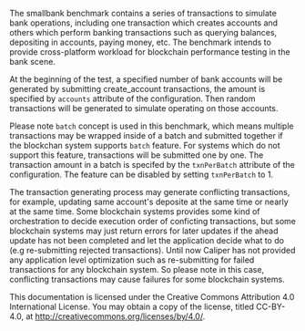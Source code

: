 The smallbank benchmark contains a series of transactions to simulate bank operations, including one transaction which creates accounts and others which perform banking transactions such as querying balances, depositing in accounts, paying money, etc. The benchmark intends to provide cross-platform workload for blockchain performance testing in the bank scene.

At the beginning of the test, a specified number of bank accounts will be generated by submitting create_account transactions, the amount is specified by `accounts` attribute of the configuration. Then random transactions will be generated to simulate operating on those accounts.

Please note `batch` concept is used in this benchmark, which means multiple transactions may be wrapped inside of a batch and submitted together if the blockchan system supports `batch` feature. For systems which do not support this feature, transactions will be submitted one by one. The transaction amount in a batch is specifed by the `txnPerBatch` attribute of the configuration. The feature can be disabled by setting `txnPerBatch` to 1.

The transaction generating process may generate conflicting transactions, for example, updating same account's deposite at the same time or nearly at the same time. Some blockchain systems provides some kind of orchestration to decide execution order of conficting transactions, but some blockchain systems may just return errors for later updates if the ahead update has not been completed and let the application decide what to do (e.g re-submitting rejected transactions). Until now Caliper has not provided any application level optimization such as re-submitting for failed transactions for any blockchain system. So please note in this case, conflicting transactions may cause failures for some blockchain systems.

This documentation is licensed under the Creative Commons Attribution 4.0 International License. You may obtain a copy of the license, titled CC-BY-4.0, at http://creativecommons.org/licenses/by/4.0/.
